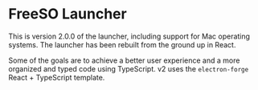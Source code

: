 # FreeSO Launcher
This is version 2.0.0 of the launcher, including support for Mac operating systems. The launcher has been rebuilt from the ground up in React.

Some of the goals are to achieve a better user experience and a more organized and typed code using TypeScript. v2 uses the `electron-forge` React + TypeScript template.

